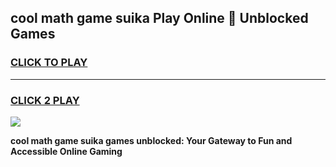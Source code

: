 
## cool math game suika Play Online 👋 Unblocked Games
<h3>
<a href="https://news.freeplayer.one?title=cool_math_game_suika&ref=17CMG">CLICK TO PLAY</a></h3>
<hr>

<h3>
<a href="https://news.freeplayer.one?title=cool_math_game_suika&ref=17CMG">CLICK 2 PLAY</a>
  
</h3>

<a href="https://news.freeplayer.one?title=cool_math_game_suika&ref=17CMG/"><img src="https://clearcache.store/games.png"></a>


**cool math game suika games unblocked: Your Gateway to Fun and Accessible Online Gaming**
